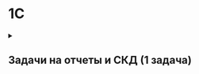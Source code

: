 # 1C

<details>
  <summary><h2>Задачи на отчеты и СКД (1 задача)</h2></summary>
    
[Отчет на СКД с дополнением периода](https://github.com/anton-petrunov/1C/tree/problem_34)
</details>
